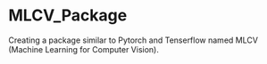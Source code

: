 # MLCV_Package
Creating a package similar to Pytorch and Tenserflow named MLCV (Machine Learning for Computer Vision).
